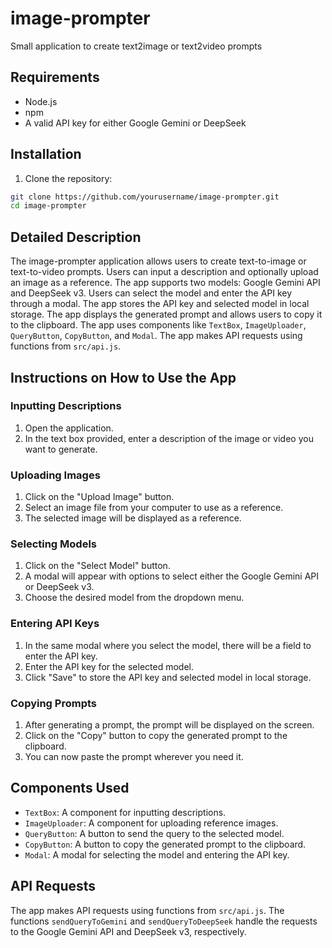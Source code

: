 # image-prompter
Small application to create text2image or text2video prompts

## Requirements
- Node.js 
- npm
- A valid API key for either Google Gemini or DeepSeek

## Installation

1. Clone the repository:
```bash
git clone https://github.com/yourusername/image-prompter.git
cd image-prompter
```

## Detailed Description
The image-prompter application allows users to create text-to-image or text-to-video prompts. Users can input a description and optionally upload an image as a reference. The app supports two models: Google Gemini API and DeepSeek v3. Users can select the model and enter the API key through a modal. The app stores the API key and selected model in local storage. The app displays the generated prompt and allows users to copy it to the clipboard. The app uses components like `TextBox`, `ImageUploader`, `QueryButton`, `CopyButton`, and `Modal`. The app makes API requests using functions from `src/api.js`.

## Instructions on How to Use the App

### Inputting Descriptions
1. Open the application.
2. In the text box provided, enter a description of the image or video you want to generate.

### Uploading Images
1. Click on the "Upload Image" button.
2. Select an image file from your computer to use as a reference.
3. The selected image will be displayed as a reference.

### Selecting Models
1. Click on the "Select Model" button.
2. A modal will appear with options to select either the Google Gemini API or DeepSeek v3.
3. Choose the desired model from the dropdown menu.

### Entering API Keys
1. In the same modal where you select the model, there will be a field to enter the API key.
2. Enter the API key for the selected model.
3. Click "Save" to store the API key and selected model in local storage.

### Copying Prompts
1. After generating a prompt, the prompt will be displayed on the screen.
2. Click on the "Copy" button to copy the generated prompt to the clipboard.
3. You can now paste the prompt wherever you need it.

## Components Used
- `TextBox`: A component for inputting descriptions.
- `ImageUploader`: A component for uploading reference images.
- `QueryButton`: A button to send the query to the selected model.
- `CopyButton`: A button to copy the generated prompt to the clipboard.
- `Modal`: A modal for selecting the model and entering the API key.

## API Requests
The app makes API requests using functions from `src/api.js`. The functions `sendQueryToGemini` and `sendQueryToDeepSeek` handle the requests to the Google Gemini API and DeepSeek v3, respectively.
